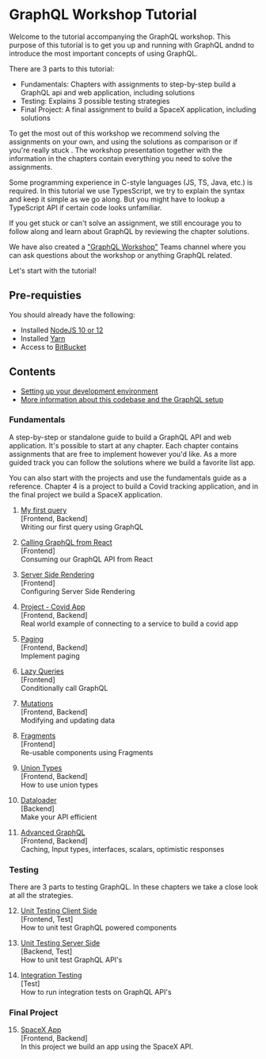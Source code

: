 # GraphQL Workshop Tutorial

Welcome to the tutorial accompanying the GraphQL workshop. This purpose of this tutorial is to get you up and running with GraphQL andnd to introduce the most important concepts of using GraphQL.

There are 3 parts to this tutorial:

-   Fundamentals: Chapters with assignments to step-by-step build a GraphQL api and web application, including solutions
-   Testing: Explains 3 possible testing strategies
-   Final Project: A final assignment to build a SpaceX application, including solutions

To get the most out of this workshop we recommend solving the assignments on your own, and using the solutions as comparison or if you're really stuck . The workshop presentation together with the information in the chapters contain everything you need to solve the assignments.

Some programming experience in C-style languages (JS, TS, Java, etc.) is required. In this tutorial we use TypesScript, we try to explain the syntax and keep it simple as we go along. But you might have to lookup a TypeScript API if certain code looks unfamiliar.

If you get stuck or can't solve an assignment, we still encourage you to follow along and learn about GraphQL by reviewing the chapter solutions.

We have also created a ["GraphQL Workshop"](https://teams.microsoft.com/l/channel/19%3afa394fa727b14ac6b348fc5782da4d38%40thread.skype/GraphQL%2520Workshop?groupId=0064192e-9977-4bbb-a354-0ccc6c80dde8&tenantId=a6b169f1-592b-4329-8f33-8db8903003c7) Teams channel where you can ask questions about the workshop or anything GraphQL related.

Let's start with the tutorial!

## Pre-requisties

You should already have the following:

-   Installed [NodeJS 10 or 12](https://nodejs.org/en/download/)
-   Installed [Yarn](https://classic.yarnpkg.com/lang/en/)
-   Access to [BitBucket](https://scm.ecom.ahold.nl/stash/users/maarten.van.oudenniel/repos/sandbox-graphql/browse)

## Contents

-   [Setting up your development environment](./00-development-environment.md)
-   [More information about this codebase and the GraphQL setup](./setup/index.md)

### Fundamentals

A step-by-step or standalone guide to build a GraphQL API and web application. It's possible to start at any chapter. Each chapter contains assignments that are free to implement however you'd like. As a more guided track you can follow the solutions where we build a favorite list app.

You can also start with the projects and use the fundamentals guide as a reference. Chapter 4 is a project to build a Covid tracking application, and in the final project we build a SpaceX application.

1. [My first query](./01-my-first-query.md)  
   [Frontend, Backend]  
   Writing our first query using GraphQL

2. [Calling GraphQL from React](./02-calling-graphql-from-react.md)  
   [Frontend]  
   Consuming our GraphQL API from React

3. [Server Side Rendering](./03-server-side-rendering.md)  
   [Frontend]  
   Configuring Server Side Rendering

4. [Project - Covid App](./04-covid-app.md)  
   [Frontend, Backend]  
   Real world example of connecting to a service to build a covid app

5. [Paging](./05-paging.md)  
   [Frontend, Backend]  
   Implement paging

6. [Lazy Queries](./06-lazy-queries.md)  
   [Frontend]  
   Conditionally call GraphQL

7. [Mutations](./07-mutations.md)  
   [Frontend, Backend]  
   Modifying and updating data

8. [Fragments](./08-fragments.md)  
   [Frontend]  
   Re-usable components using Fragments

9. [Union Types](./09-union-types.md)  
   [Frontend, Backend]  
   How to use union types

10. [Dataloader](./10-dataloader.md)  
    [Backend]  
    Make your API efficient

11. [Advanced GraphQL](./11-advanced-graphql.md)  
    [Frontend, Backend]  
    Caching, Input types, interfaces, scalars, optimistic responses

### Testing

There are 3 parts to testing GraphQL. In these chapters we take a close look at all the strategies.

12. [Unit Testing Client Side](./12-unit-testing-client-side.md)  
    [Frontend, Test]  
    How to unit test GraphQL powered components

13. [Unit Testing Server Side](./13-unit-testing-server-side.md)  
    [Backend, Test]  
    How to unit test GraphQL API's

14. [Integration Testing](./14-integration-testing.md)  
    [Test]  
    How to run integration tests on GraphQL API's

### Final Project

15. [SpaceX App](./15-spacex-app.md)  
    [Frontend, Backend]  
    In this project we build an app using the SpaceX API.
